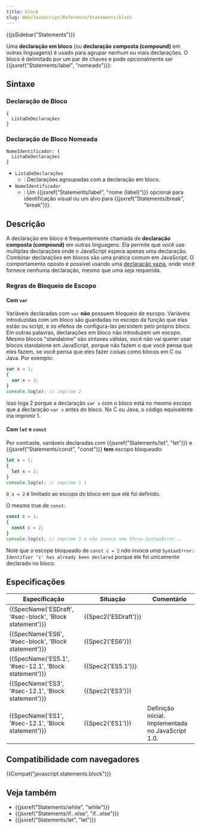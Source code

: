 ```yaml
---
title: block
slug: Web/JavaScript/Reference/Statements/block
---
```


{{jsSidebar("Statements")}}

Uma **declaração em bloco** (ou **declaração composta (compound)** em outras linguagens) é usado para agrupar nenhum ou mais declarações. O bloco é delimitado por um par de chaves e pode opcionalmente ser {{jsxref("Statements/label", "nomeado")}}:

## Sintaxe

### Declaração de Bloco

```
{
  ListaDeDeclarações
}
```

### Declaração de Bloco Nomeada

```
NomeIdentificador: {
  ListaDeDeclarações
}
```

- `ListaDeDeclarações`
  - : Declarações agroupadas com a declaração em bloco.
- `NomeIdentificador`
  - : Um {{jsxref("Statements/label", "nome (label)")}} opcional para identificação visual ou um alvo para {{jsxref("Statements/break", "break")}}.

## Descrição

A declaração em bloco é frequentemente chamada de **declaração composta (compound)** em outras linguagens. Ela permite que você use multiplas declarações onde o JavaScript espera apenas uma declaração. Combinar declarações em blocos são uma prática comum em JavaScript. O comportamento oposto é possível usando uma [declaração vazia](/pt-BR/docs/Web/JavaScript/Reference/Statements/Empty), onde você fornece nenhuma declaração, mesmo que uma seja requerida.

### Regras de Bloqueio de Escopo

#### Com `var`

Variáveis declaradas com `var` **não** possuem bloqueio de escopo. Variáveis introduzidas com um bloco são guardadas no escopo da função que elas estão ou script, e os efeitos de configura-las persistem pelo próprio bloco. Em outras palavras, declarações em bloco não introduzem um escopo. Mesmo blocos "standalone" são sintaxes válidas, você não vai querer usar blocos standalone em JavaScript, porque não fazem o que você pensa que eles fazem, se você pensa que eles fazer coisas como blocos em C ou Java. Por exemplo:

```js example-bad
var x = 1;
{
  var x = 2;
}
console.log(x); // imprime 2
```

Isso loga 2 porque a declaração `var x` com o bloco está no mesmo escopo que a declaração `var x` antes do bloco. No C ou Java, o código equivalente iria imprimir 1.

#### Com `let` e `const`

Por contraste, variáveis declaradas com {{jsxref("Statements/let", "let")}} e {{jsxref("Statements/const", "const")}} **tem** escopo bloqueado:

```js
let x = 1;
{
  let x = 2;
}
console.log(x); // imprime 1 1
```

`O x = 2` é limitado ao escopo do bloco em que ele foi definido.

O mesmo true de `const`:

```js
const c = 1;
{
  const c = 2;
}
console.log(c); // imprime 1 e não invoca uma throw SyntaxError...
```

Note que o escope bloqueado de `const c = 2` _não invoca uma_ `SyntaxError: Identifier 'c' has already been declared` porque ele foi unicamente declarado no bloco.

## Especificações

| Especificação                                                                | Situação                     | Comentário                                         |
| ---------------------------------------------------------------------------- | ---------------------------- | -------------------------------------------------- |
| {{SpecName('ESDraft', '#sec-block', 'Block statement')}} | {{Spec2('ESDraft')}} |                                                    |
| {{SpecName('ES6', '#sec-block', 'Block statement')}}         | {{Spec2('ES6')}}         |                                                    |
| {{SpecName('ES5.1', '#sec-12.1', 'Block statement')}}     | {{Spec2('ES5.1')}}     |                                                    |
| {{SpecName('ES3', '#sec-12.1', 'Block statement')}}         | {{Spec2('ES3')}}         |                                                    |
| {{SpecName('ES1', '#sec-12.1', 'Block statement')}}         | {{Spec2('ES1')}}         | Definição inicial. Implementada no JavaScript 1.0. |

## Compatibilidade com navegadores

{{Compat("javascript.statements.block")}}

## Veja também

- {{jsxref("Statements/while", "while")}}
- {{jsxref("Statements/if...else", "if...else")}}
- {{jsxref("Statements/let", "let")}}
